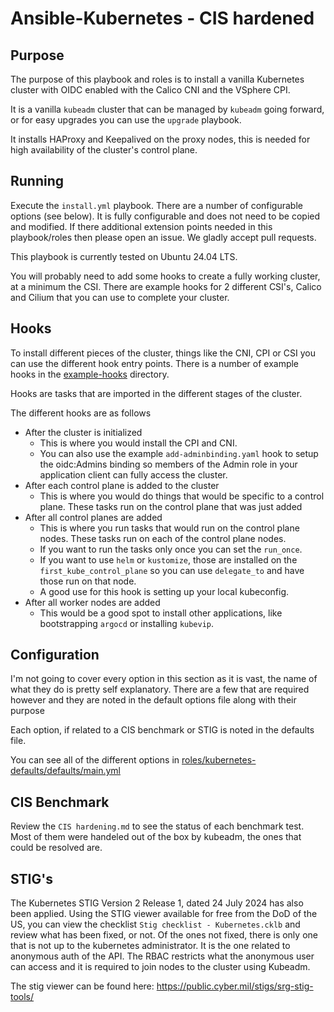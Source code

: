 # Ansible-Kubernetes - CIS hardened

## Purpose

The purpose of this playbook and roles is to install a vanilla Kubernetes cluster with OIDC enabled
with the Calico CNI and the VSphere CPI.

It is a vanilla `kubeadm` cluster that can be managed by `kubeadm` going forward, or for easy upgrades
you can use the `upgrade` playbook.

It installs HAProxy and Keepalived on the proxy nodes, this is needed for high availability of the cluster's
control plane.

## Running

Execute the `install.yml` playbook. There are a number of configurable options (see below). It is fully configurable and does not need to be copied and modified. If there additional extension points needed in this playbook/roles then please open an issue. We gladly accept pull requests.

This playbook is currently tested on Ubuntu 24.04 LTS.

You will probably need to add some hooks to create a fully working cluster, at a minimum the CSI. There are example hooks for 2 different CSI's, Calico and Cilium that you can use to complete your cluster.

## Hooks
To install different pieces of the cluster, things like the CNI, CPI or CSI you can use the different hook entry points. There is a number of example hooks in the [example-hooks](example-hooks) directory.

Hooks are tasks that are imported in the different stages of the cluster.

The different hooks are as follows
* After the cluster is initialized
    * This is where you would install the CPI and CNI.
    * You can also use the example `add-adminbinding.yaml` hook to setup the oidc:Admins binding so members of the Admin role in your application client can fully access the cluster.
* After each control plane is added to the cluster
    * This is where you would do things that would be specific to a control plane. These tasks run on the control plane that was just added
* After all control planes are added
    * This is where you run tasks that would run on the control plane nodes. These tasks run on each of the control plane nodes.
    * If you want to run the tasks only once you can set the `run_once`.
    * If you want to use `helm` or `kustomize`, those are installed on the `first_kube_control_plane` so you can use `delegate_to` and have those run on that node.
    * A good use for this hook is setting up your local kubeconfig.
* After all worker nodes are added
    * This would be a good spot to install other applications, like bootstrapping `argocd` or installing `kubevip`.

## Configuration
I'm not going to cover every option in this section as it is vast, the name of what they do is pretty self explanatory. There are a few that are required however and they are noted in the default options file along with their purpose

Each option, if related to a CIS benchmark or STIG is noted in the defaults file.

You can see all of the different options in [roles/kubernetes-defaults/defaults/main.yml](roles/kubernetes-defaults/defaults/main.yml)

## CIS Benchmark

Review the `CIS hardening.md` to see the status of each benchmark test. Most of them were handeled out of the box
by kubeadm, the ones that could be resolved are.

## STIG's

The Kubernetes STIG Version 2 Release 1, dated 24 July 2024 has also been applied. Using the STIG viewer available for free from the DoD of the US,
you can view the checklist `Stig checklist - Kubernetes.cklb` and review what has been fixed, or not. Of the ones not fixed, there is only one
that is not up to the kubernetes administrator. It is the one related to anonymous auth of the API. The RBAC restricts what the anonymous
user can access and it is required to join nodes to the cluster using Kubeadm.

The stig viewer can be found here: https://public.cyber.mil/stigs/srg-stig-tools/
